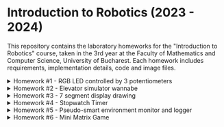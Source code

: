 # Introduction to Robotics (2023 - 2024)

This repository contains the laboratory homeworks for the "Introduction to Robotics" course, taken in the 3rd year at the Faculty of Mathematics and Computer Science, University of Bucharest. Each homework includes requirements, implementation details, code and image files.

<details>
 	<summary>Homework #1 - RGB LED controlled by 3 potentiometers</summary>
	<h2>Task Requirements</h2>
	Use a separate potentiometer for controlling each color of the RGB LED: Red, Green, and Blue. This control must leverage digital electronics. Specifically, you need to read the potentiometer’s value with Arduino and then write a mapped value to the LED pins.
	<h2>Photo of the setup</h2>
	<img src="Assets/rgb.jpg">
	<h2>Video</h2>
	<a href="https://youtu.be/r5gD0jrxwg8">YouTube link</a>
	
</details>

<details>

<summary>Homework #2 - Elevator simulator wannabe</summary>
	<h2>Task Requirements</h2>
	Design a control system that simulates a 3-floor elevator using the Arduino platform. Here are the specific requirements:
	<ul>
		<li>LED Indicators: Each of the 3 LEDs should represent one of the 3 floors. The LED corresponding to the current floor should light up. Additionally, another LED should represent the elevator’s operational state. It should blink when the elevator is moving and remain static when stationary.</li>
		<li>Buttons: Implement 3 buttons that represent the call buttons from the 3 floors. When pressed, the elevator should simulate movement towards the floor after a short interval (2-3 seconds).
		</li>
		<li>Buzzer (optional for Computer Science, mandatory for CTI): The buzzer should sound briefly during the following scenarios:
			<ul>
				<li>Elevator arriving at the desired floor (something resembling a ”cling”).</li>
				<li>Elevator doors closing and movement (pro tip: split them into 2 different sounds).</li>
			</ul>
		</li>
		<li>State Change & Timers: If the elevator is already at the desired floor, pressing the button for that floor should have no effect. Otherwise, after a button press, the elevator should ”wait for the doors to close” and then ”move” to the corresponding floor. If the elevator is in movement, it should either do nothing or it should stack its decision (get to the first programmed floor, open the doors, wait, close them and then go to the next desired floor).</li>
		<li>Debounce: Remember to implement debounce for the buttons to avoid unintentional repeated button presses.</li>
	</ul>
	<h2>Photo of the setup</h2>
	<img src="Assets/homework_2.jpg">
	<h2>Video</h2>
	<a href="https://youtu.be/LfgWHZSbjWU">YouTube link</a>

</details>

<details>
	<summary>Homework #3 - 7 segment display drawing</summary>
	<h2>Task Requirements</h2>
	Use the joystick to control the position of the segment and ”draw” on the display. The movement between segments should be natural, meaning they should jump from the current position only to neighbors, but without passing through ”walls”. Requirements:
	<ul>
		<li>The initial position should be on the DP. The current position always blinks (irrespective of the fact that the segment is on or off). Use the joystick to move from one position to neighbors. Short pressing the button toggles the segment state from ON to OFF or from OFF to ON. Long pressing the button resets the entire display by turning all the segments OFF and moving the current position to the decimal point.</li>
	</ul>	
	<h2>Photo of the setup</h2>
	<img src="Assets/homework_3.jpg">
	<h2>Video</h2>
	<a href="https://youtu.be/cHurHx7VuAc">YouTube link</a>
	</ul>

</details>

<details>
	<summary>Homework #4 - Stopwatch Timer</summary>
	<h2>Task Requirements</h2>
	<p>Use a 4 digit 7 segment display and 3 buttons to implement a stopwatch timer that counts in 10ths of a second and has a save lap functionality (similar to most basic stopwatch functions on most phones).</p>
	<p>The starting value of the 4 digit 7 segment display should be ”000.0”. Your buttons should have the following functionalities:</p>
	<ul>
		<li>Button 1: Start / pause.</li>
		<li>Button 2: Reset (if in pause mode). Reset saved laps (if in lap viewing mode).</li>
		<li>Button 3: Save lap (if in counting mode), cycle through last saved laps (up to 4 laps).</li>
	</ul>	
	<h2>Photo of the setup</h2>
	<img src="Assets/homework_4.jpg">
	<h2>Video</h2>
	<a href="https://www.youtube.com/watch?v=WpZOTJZQCmM">YouTube link</a>
	</ul>
</details>

<details>
	<summary>Homework #5 - Pseudo-smart environment monitor and logger</summary>
	<h2>Task Requirements</h2>
	<p>Develop a ”Smart Environment Monitor and Logger” using Arduino. This system will utilize various sensors to gather environmental data, log this data into EEPROM, and provide both visual feedback via an RGB LED and user interaction through a Serial Menu. </p>
	<p>Menu Structure:</p>
	<ol>
		<li>
			<p>Sensor Settings // Go to submenu</p>
			<ol>
				<li>Sensors Sampling Interval. Here you should be prompted for a value between 1 and 10 seconds. Use this value as a sampling rate for the sensors. You can read a separate value for each or have the same for both.</li>
				<li>Ultrasonic Alert Threshold. Here you should be prompted for a threshold value for the ultrasonic sensor. You can decide if that is the min or max value (you can signal that something is too close). When sensor value exceeds the threshold value, an alert should be given. This can be in the form of a message. If the LED is set to Automatic Mode, it should also turn red if any of the sensors are outside the value.</li>
				<li>LDR Alert Threshold. Here you should be prompted for a threshold value for the LDR sensor. You can decide if that is the min or max value (for example, it could signal that night is coming). When sensor value exceeds the threshold value, an alert should be given. This can be in the form of a message. If the LED is set to Automatic Mode, it should also turn red if any of the sensors are outside the value.</li>
				<li>Back // Return to main menu</li>
			</ol>
		</li>
		<li>
			<p>Reset Logger Data. Should print a message, promting if you to confirm to delete all data. Something like ”are you sure?”, followed by the submenu with YES or NO. You can reset both sensor data at the same time, or you can do it individually. Your choice. Individually makes more sense, but I’m trying to simplify the homework.</p>
			<ol>
				<li>Yes</li>
				<li>No</li>
			</ol>
		</li>
		<li>
			<p>System Status // Check current status and health</p>
			<ol>
				<li>Current Sensor Readings. Continuously print sensor readings at the set sampling rate, from all sensors. Make sure you have a way to exit this (such as pressing a specific key) and inform the user of this method through a message.</li>
				<li>Current Sensor Settings. Displays the sampling rate and threshold value for all sensors.</li>
				<li>Display Logged Data. Displays last 10 sensor readings for all sensors.</li>
				<li>Back. Return to Main menu.</li>
			</ol>
		</li>
		<li>
			<p>RGB LED Control // Go to submenu</p>
			<ol>
				<li>Manual Color Control. Set the RGB colors manually. You decide how to input them, either by making an option for each channel, or by putting a string etc. If you expect a specific format, make sure to inform the user.</li>
				<li>LED: Toggle Automatic ON/OFF. If automatic mode is ON, then the led color should be GREEN when all sensors value do not exceed threshold values (aka no alert) and RED when there is an alert (aka ANY sensor value exceeds the threshold). When automatic mode is OFF, then the LED should use the last saved RGB values.</li>
				<li>Back // Return to main menu</li>
			</ol>
		</li>
	</ol>	
	<h2>Photo of the setup</h2>
	<img src="Assets/homework_5.jpg">
	<h2>Video</h2>
	<a href="https://youtu.be/x1IaNj1Zl58">YouTube link</a>
	</ul>
</details>

<details>
	<summary>Homework #6 - Mini Matrix Game</summary>
	<h2>Task Requirements</h2>
	<p>Develop a small game on the 8x8 matrix. The game must have at least 3 types of elements: player (blinks slowly), bombs/bullets (blinks fast), wall (doesn’t blink). The purpose of this to get you started with your matrix project. The basic idea is that you generate walls on the map (50% - 75% of the map) and then you move around with the player and destroy them. You can do it Bomberman style or terminator-tanks style.</p>
	<p>The player and the bombs/bullets need to blink at different rates. The player should blink slowly and the bomb/bullet should blink fast. The wall should not blink at all.</p>
	<h2>Photo of the setup</h2>
	<img src="Assets/homework_6.jpg">
	<h2>Video</h2>
	<a href="https://youtu.be/dJelCZgs6_o">YouTube link</a>
</details>
